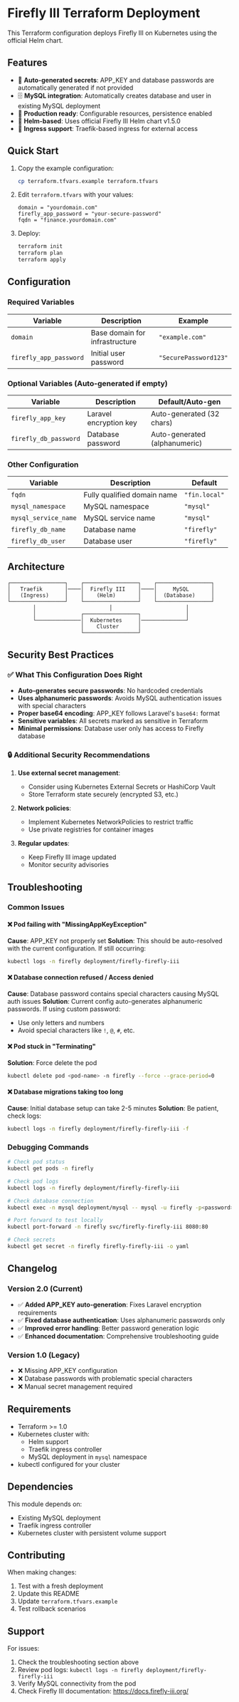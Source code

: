 # Firefly III Terraform Deployment

This Terraform configuration deploys Firefly III on Kubernetes using the official Helm chart.

## Features

- 🔐 **Auto-generated secrets**: APP_KEY and database passwords are automatically generated if not provided
- 🗄️ **MySQL integration**: Automatically creates database and user in existing MySQL deployment
- 🔧 **Production ready**: Configurable resources, persistence enabled
- 🚀 **Helm-based**: Uses official Firefly III Helm chart v1.5.0
- 🔄 **Ingress support**: Traefik-based ingress for external access

## Quick Start

1. Copy the example configuration:
   ```bash
   cp terraform.tfvars.example terraform.tfvars
   ```

2. Edit `terraform.tfvars` with your values:
   ```hcl
   domain = "yourdomain.com"
   firefly_app_password = "your-secure-password"
   fqdn = "finance.yourdomain.com"
   ```

3. Deploy:
   ```bash
   terraform init
   terraform plan
   terraform apply
   ```

## Configuration

### Required Variables

| Variable | Description | Example |
|----------|-------------|---------|
| `domain` | Base domain for infrastructure | `"example.com"` |
| `firefly_app_password` | Initial user password | `"SecurePassword123"` |

### Optional Variables (Auto-generated if empty)

| Variable | Description | Default/Auto-gen |
|----------|-------------|------------------|
| `firefly_app_key` | Laravel encryption key | Auto-generated (32 chars) |
| `firefly_db_password` | Database password | Auto-generated (alphanumeric) |

### Other Configuration

| Variable | Description | Default |
|----------|-------------|---------|
| `fqdn` | Fully qualified domain name | `"fin.local"` |
| `mysql_namespace` | MySQL namespace | `"mysql"` |
| `mysql_service_name` | MySQL service name | `"mysql"` |
| `firefly_db_name` | Database name | `"firefly"` |
| `firefly_db_user` | Database user | `"firefly"` |

## Architecture

```
┌─────────────────┐    ┌─────────────────┐    ┌─────────────────┐
│   Traefik       │────│  Firefly III    │────│     MySQL       │
│   (Ingress)     │    │    (Helm)       │    │  (Database)     │
└─────────────────┘    └─────────────────┘    └─────────────────┘
        │                       │                       │
        │              ┌─────────────────┐              │
        └──────────────│  Kubernetes     │──────────────┘
                       │    Cluster      │
                       └─────────────────┘
```

## Security Best Practices

### ✅ What This Configuration Does Right

- **Auto-generates secure passwords**: No hardcoded credentials
- **Uses alphanumeric passwords**: Avoids MySQL authentication issues with special characters
- **Proper base64 encoding**: APP_KEY follows Laravel's `base64:` format
- **Sensitive variables**: All secrets marked as sensitive in Terraform
- **Minimal permissions**: Database user only has access to Firefly database

### 🔒 Additional Security Recommendations

1. **Use external secret management**:
   - Consider using Kubernetes External Secrets or HashiCorp Vault
   - Store Terraform state securely (encrypted S3, etc.)

2. **Network policies**:
   - Implement Kubernetes NetworkPolicies to restrict traffic
   - Use private registries for container images

3. **Regular updates**:
   - Keep Firefly III image updated
   - Monitor security advisories

## Troubleshooting

### Common Issues

#### ❌ Pod failing with "MissingAppKeyException"
**Cause**: APP_KEY not properly set
**Solution**: This should be auto-resolved with the current configuration. If still occurring:
```bash
kubectl logs -n firefly deployment/firefly-firefly-iii
```

#### ❌ Database connection refused / Access denied
**Cause**: Database password contains special characters causing MySQL auth issues
**Solution**: Current config auto-generates alphanumeric passwords. If using custom password:
- Use only letters and numbers
- Avoid special characters like `!`, `@`, `#`, etc.

#### ❌ Pod stuck in "Terminating"
**Solution**: Force delete the pod
```bash
kubectl delete pod <pod-name> -n firefly --force --grace-period=0
```

#### ❌ Database migrations taking too long
**Cause**: Initial database setup can take 2-5 minutes
**Solution**: Be patient, check logs:
```bash
kubectl logs -n firefly deployment/firefly-firefly-iii -f
```

### Debugging Commands

```bash
# Check pod status
kubectl get pods -n firefly

# Check pod logs
kubectl logs -n firefly deployment/firefly-firefly-iii

# Check database connection
kubectl exec -n mysql deployment/mysql -- mysql -u firefly -p<password> -e "SELECT 1;"

# Port forward to test locally
kubectl port-forward -n firefly svc/firefly-firefly-iii 8080:80

# Check secrets
kubectl get secret -n firefly firefly-firefly-iii -o yaml
```

## Changelog

### Version 2.0 (Current)
- ✅ **Added APP_KEY auto-generation**: Fixes Laravel encryption requirements
- ✅ **Fixed database authentication**: Uses alphanumeric passwords only
- ✅ **Improved error handling**: Better password generation logic
- ✅ **Enhanced documentation**: Comprehensive troubleshooting guide

### Version 1.0 (Legacy)
- ❌ Missing APP_KEY configuration
- ❌ Database passwords with problematic special characters
- ❌ Manual secret management required

## Requirements

- Terraform >= 1.0
- Kubernetes cluster with:
  - Helm support
  - Traefik ingress controller
  - MySQL deployment in `mysql` namespace
- kubectl configured for your cluster

## Dependencies

This module depends on:
- Existing MySQL deployment
- Traefik ingress controller
- Kubernetes cluster with persistent volume support

## Contributing

When making changes:
1. Test with a fresh deployment
2. Update this README
3. Update `terraform.tfvars.example`
4. Test rollback scenarios

## Support

For issues:
1. Check the troubleshooting section above
2. Review pod logs: `kubectl logs -n firefly deployment/firefly-firefly-iii`
3. Verify MySQL connectivity from the pod
4. Check Firefly III documentation: https://docs.firefly-iii.org/
